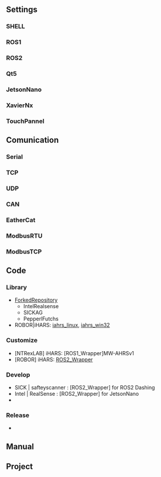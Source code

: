 ## Settings
### SHELL
### ROS1
### ROS2
### Qt5
### JetsonNano
### XavierNx
### TouchPannel
## Comunication
### Serial
### TCP
### UDP
### CAN
### EatherCat
### ModbusRTU
### ModbusTCP
## Code
### Library
* [ForkedRepository](https://github.com/WannaSleep3254/ForkedRepository)
  * IntelRealsense
  * SICKAG
  * PepperlFutchs
* ROBOR|iHARS: [iahrs_linux](https://github.com/page365/iahrs_linux), [iahrs_win32](https://github.com/page365/iahrs_win32)
### Customize
* [NTRexLAB] iHARS: [ROS1_Wrapper]MW-AHRSv1
* [ROBOR] iHARS: [ROS2_Wrapper](https://github.com/WannaSleep3254/iAHRS_ros2)

### Develop
* SICK | safteyscanner : [ROS2_Wrapper] for ROS2 Dashing
* Intel | RealSense : [ROS2_Wrapper] for JetsonNano
* 
### Release
*

## Manual


## Project

